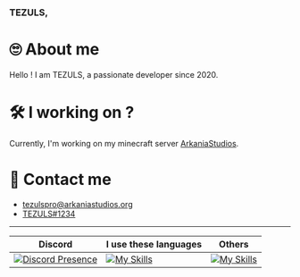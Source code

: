 ### TEZULS,

# 🙄 About me
Hello ! I am TEZULS, a passionate developer since 2020.


# 🛠 I working on ?
Currently, I'm working on my minecraft server [ArkaniaStudios](https://arkaniastudios.org).

# 🔗 Contact me
- [tezulspro@arkaniastudios.org](mailto:arkaniastudios.org)
- [TEZULS#1234](https://discord.com/users/495901655133323265)

---
| Discord | I use these languages  | Others  |
| -- | -- | -- |
| [![Discord Presence](https://lanyard.cnrad.dev/api/495901655133323265)](https://discord.com/users/495901655133323265) | [![My Skills](https://skillicons.dev/icons?i=php,js,html,css&perline=3)](https://skillicons.dev) | [![My Skills](https://skillicons.dev/icons?i=git,github,mysql&perline=3)](https://skillicons.dev) |
